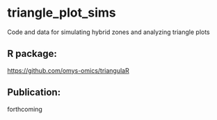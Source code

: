 # triangle_plot_sims
Code and data for simulating hybrid zones and analyzing triangle plots

## R package:
https://github.com/omys-omics/triangulaR

## Publication:
forthcoming
